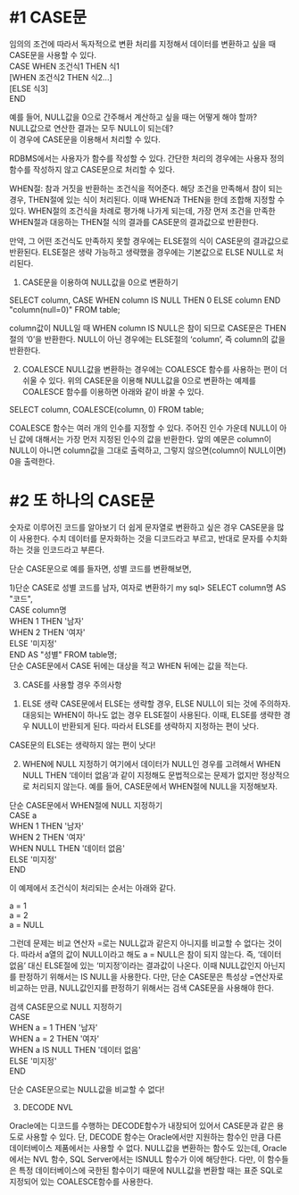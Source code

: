 #1 CASE문
=

임의의 조건에 따라서 독자적으로 변환 처리를 지정해서 데이터를 변환하고 싶을 때 CASE문을 사용할 수 있다.   
CASE WHEN 조건식1 THEN 식1   
  [WHEN 조건식2 THEN 식2...]   
  [ELSE 식3]   
END   

예를 들어, NULL값을 0으로 간주해서 계산하고 싶을 때는 어떻게 해야 할까?   
NULL값으로 연산한 결과는 모두 NULL이 되는데?   
이 경우에 CASE문을 이용해서 처리할 수 있다.   

RDBMS에서는 사용자가 함수를 작성할 수 있다.
간단한 처리의 경우에는 사용자 정의 함수를 작성하지 않고 CASE문으로 처리할 수 있다.

WHEN절: 참과 거짓을 반환하는 조건식을 적어준다.
해당 조건을 만족해서 참이 되는 경우, THEN절에 있는 식이 처리된다.
이때 WHEN과 THEN을 한데 조합해 지정할 수 있다.
WHEN절의 조건식을 차례로 평가해 나가게 되는데,
가장 먼저 조건을 만족한 WHEN절과 대응하는 THEN절 식의 결과를 CASE문의 결과값으로 반환한다.

만약, 그 어떤 조건식도 만족하지 못할 경우에는 ELSE절의 식이 CASE문의 결과값으로 반환된다.
ELSE절은 생략 가능하고 생략했을 경우에는 기본값으로 ELSE NULL로 처리된다.

1) CASE문을 이용하여 NULL값을 0으로 변환하기   

SELECT column, CASE WHEN column IS NULL THEN 0 ELSE column END "column(null=0)" FROM table;   

column값이 NULL일 때 WHEN column IS NULL은 참이 되므로
CASE문은 THEN절의 ‘0’을 반환한다.
NULL이 아닌 경우에는 ELSE절의 ‘column’, 즉 column의 값을 반환한다.

2) COALESCE
NULL값을 변환하는 경우에는 COALESCE 함수를 사용하는 편이 더 쉬울 수 있다.
위의 CASE문을 이용해 NULL값을 0으로 변환하는 예제를 COALESCE 함수를 이용하면
아래와 같이 바꿀 수 있다.   

SELECT column, COALESCE(column, 0) FROM table;      

COALESCE 함수는 여러 개의 인수를 지정할 수 있다.
주어진 인수 가운데 NULL이 아닌 값에 대해서는 가장 먼저 지정된 인수의 값을 반환한다.
앞의 예문은 column이 NULL이 아니면 column값을 그대로 출력하고,
그렇지 않으면(column이 NULL이면) 0을 출력한다.

#2 또 하나의 CASE문   
=
숫자로 이루어진 코드를 알아보기 더 쉽게 문자열로 변환하고 싶은 경우
CASE문을 많이 사용한다.
수치 데이터를 문자화하는 것을 디코드라고 부르고,
반대로 문자를 수치화하는 것을 인코드라고 부른다.

단순 CASE문으로 예를 들자면,
성별 코드를 변환해보면,

1)단순 CASE로 성별 코드를 남자, 여자로 변환하기
my sql> SELECT column명 AS "코드",   
CASE column명   
  WHEN 1 THEN '남자'   
  WHEN 2 THEN '여자'   
  ELSE '미지정'   
END AS "성별" FROM table명;   
단순 CASE문에서 CASE 뒤에는 대상을 적고 WHEN 뒤에는 값을 적는다.

3. CASE를 사용할 경우 주의사항

1) ELSE 생략
CASE문에서 ELSE는 생략할 경우, ELSE NULL이 되는 것에 주의하자.
대응되는 WHEN이 하나도 없는 경우 ELSE절이 사용된다.
이때, ELSE를 생략한 경우 NULL이 반환되게 된다.
따라서 ELSE를 생략하지 지정하는 편이 낫다.

CASE문의 ELSE는 생략하지 않는 편이 낫다!

2) WHEN에 NULL 지정하기
여기에서 데이터가 NULL인 경우를 고려해서 WHEN NULL THEN ‘데이터 없음’과 같이 지정해도
문법적으로는 문제가 없지만 정상적으로 처리되지 않는다.
예를 들어, CASE문에서 WHEN절에 NULL을 지정해보자.

단순 CASE문에서 WHEN절에 NULL 지정하기   
CASE a   
  WHEN 1 THEN '남자'   
  WHEN 2 THEN '여자'   
  WHEN NULL THEN '데이터 없음'   
  ELSE '미지정'   
END   

이 예제에서 조건식이 처리되는 순서는 아래와 같다.

a = 1   
a = 2   
a = NULL   

그런데 문제는 비교 연산자 =로는 NULL값과 같은지 아니지를 비교할 수 없다는 것이다.
따라서 a열의 값이 NULL이라고 해도 a = NULL은 참이 되지 않는다.
즉, ‘데이터 없음’ 대신 ELSE절에 있는 ‘미지정’이라는 결과값이 나온다.
이때 NULL값인지 아닌지를 판정하기 위해서는 IS NULL을 사용한다.
다만, 단순 CASE문은 특성상 =연산자로 비교하는 만큼, NULL값인지를 판정하기 위해서는
검색 CASE문을 사용해야 한다.   

검색 CASE문으로 NULL 지정하기   
CASE   
  WHEN a = 1 THEN '남자'   
  WHEN a = 2 THEN '여자'   
  WHEN a IS NULL THEN '데이터 없음'   
  ELSE '미지정'   
END   

단순 CASE문으로는 NULL값을 비교할 수 없다!

3) DECODE NVL   

Oracle에는 디코드를 수행하는 DECODE함수가 내장되어 있어서
CASE문과 같은 용도로 사용할 수 있다.
단, DECODE 함수는 Oracle에서만 지원하는 함수인 만큼 다른 데이터베이스 제품에서는 사용할 수 없다.
NULL값을 변환하는 함수도 있는데, Oracle에서는 NVL 함수, SQL Server에서는 ISNULL 함수가 이에 해당한다.
다만, 이 함수들은 특정 데이터베이스에 국한된 함수이기 때문에
NULL값을 변환할 때는 표준 SQL로 지정되어 있는 COALESCE함수를 사용한다.
